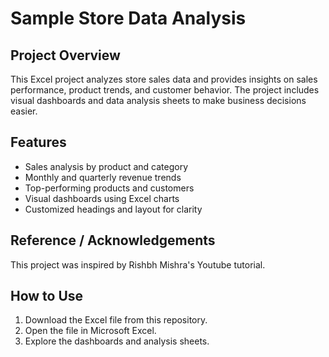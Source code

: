 # Sample Store Data Analysis

## Project Overview
This Excel project analyzes store sales data and provides insights on sales performance, product trends, and customer behavior. The project includes visual dashboards and data analysis sheets to make business decisions easier.

## Features
- Sales analysis by product and category
- Monthly and quarterly revenue trends
- Top-performing products and customers
- Visual dashboards using Excel charts
- Customized headings and layout for clarity

## Reference / Acknowledgements
This project was inspired by Rishbh Mishra's Youtube tutorial.

## How to Use
1. Download the Excel file from this repository.
2. Open the file in Microsoft Excel.
3. Explore the dashboards and analysis sheets.


